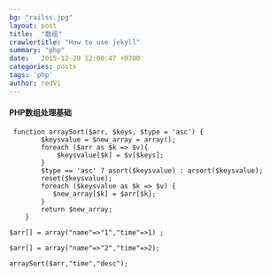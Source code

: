 ```yaml
---
bg: "railss.jpg"
layout: post
title:  "数组"
crawlertitle: "How to use jekyll"
summary: "php"
date:   2015-12-29 12:00:47 +0700
categories: posts
tags: 'php'
author: redVi
---
```


#### PHP数组处理基础

     function arraySort($arr, $keys, $type = 'asc') {
            $keysvalue = $new_array = array();
            foreach ($arr as $k => $v){
                $keysvalue[$k] = $v[$keys];
            }
            $type == 'asc' ? asort($keysvalue) : arsort($keysvalue);
            reset($keysvalue);
            foreach ($keysvalue as $k => $v) {
               $new_array[$k] = $arr[$k];
            }
            return $new_array;
        }

    $arr[] = array("name"=>"1","time"=>1) ;

    $arr[] = array("name"=>"2","time"=>2);

    arraySort($arr,"time","desc");